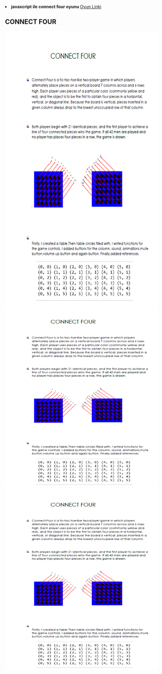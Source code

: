 

<li><strong>javascript ile connect four oyunu </strong>
<a href= "https://beyzakoser.github.io/odevler/projeDeneme.html">Oyun Linki </a></li>

## CONNECT FOUR
<img src="connectFour.png" width="700" height="900" >
<img src="connectFour.png" width="700" height="600" >
<img src="connectFour.png" width="700" height="600" >

